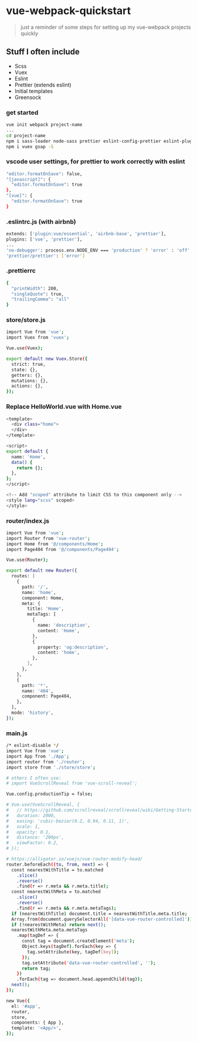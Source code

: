 # vue-webpack-quickstart

> just a reminder of some steps for setting up my vue-webpack projects quickly

## Stuff I often include

- Scss
- Vuex
- Eslint
- Prettier (extends eslint)
- Initial templates
- Greensock

### get started
``` bash
vue init webpack project-name
...
cd project-name
npm i sass-loader node-sass prettier eslint-config-prettier eslint-plugin-prettier -D
npm i vuex gsap -S
```

### vscode user settings, for prettier to work correctly with eslint
``` bash
"editor.formatOnSave": false,
"[javascript]": {
  "editor.formatOnSave": true
},
"[vue]": {
  "editor.formatOnSave": true
}
```

### .eslintrc.js (with airbnb)
``` bash
extends: ['plugin:vue/essential', 'airbnb-base', 'prettier'],
plugins: ['vue', 'prettier'],
...
'no-debugger': process.env.NODE_ENV === 'production' ? 'error' : 'off',
'prettier/prettier': ['error']
```

### .prettierrc
``` bash
{
  "printWidth": 200,
  "singleQuote": true,
  "trailingComma": "all"
}
```

### store/store.js
``` bash
import Vue from 'vue';
import Vuex from 'vuex';

Vue.use(Vuex);

export default new Vuex.Store({
  strict: true,
  state: {},
  getters: {},
  mutations: {},
  actions: {},
});
```

### Replace HelloWorld.vue with Home.vue
``` bash
<template>
  <div class="home">
  </div>
</template>

<script>
export default {
  name: 'Home',
  data() {
    return {};
  },
};
</script>

<!-- Add "scoped" attribute to limit CSS to this component only -->
<style lang="scss" scoped>
</style>

```

### router/index.js
``` bash
import Vue from 'vue';
import Router from 'vue-router';
import Home from '@/components/Home';
import Page404 from '@/components/Page404';

Vue.use(Router);

export default new Router({
  routes: [
    {
      path: '/',
      name: 'home',
      component: Home,
      meta: {
        title: 'Home',
        metaTags: [
          {
            name: 'description',
            content: 'Home',
          },
          {
            property: 'og:description',
            content: 'home',
          },
        ],
      },
    },
    {
      path: '*',
      name: '404',
      component: Page404,
    },
  ],
  mode: 'history',
});
```

### main.js
``` bash
/* eslint-disable */
import Vue from 'vue';
import App from './App';
import router from './router';
import store from './store/store';

# others I often use:
# import VueScrollReveal from 'vue-scroll-reveal';

Vue.config.productionTip = false;

# Vue.use(VueScrollReveal, {
#   // https://github.com/scrollreveal/scrollreveal/wiki/Getting-Started-(v3.x)
#   duration: 2000,
#   easing: 'cubic-bezier(0.2, 0.94, 0.11, 1)',
#   scale: 1,
#   opacity: 0.1,
#   distance: '200px',
#   viewFactor: 0.2,
# });

# https://alligator.io/vuejs/vue-router-modify-head/
router.beforeEach((to, from, next) => {
  const nearestWithTitle = to.matched
    .slice()
    .reverse()
    .find(r => r.meta && r.meta.title);
  const nearestWithMeta = to.matched
    .slice()
    .reverse()
    .find(r => r.meta && r.meta.metaTags);
  if (nearestWithTitle) document.title = nearestWithTitle.meta.title;
  Array.from(document.querySelectorAll('[data-vue-router-controlled]')).map(el => el.parentNode.removeChild(el));
  if (!nearestWithMeta) return next();
  nearestWithMeta.meta.metaTags
    .map(tagDef => {
      const tag = document.createElement('meta');
      Object.keys(tagDef).forEach(key => {
        tag.setAttribute(key, tagDef[key]);
      });
      tag.setAttribute('data-vue-router-controlled', '');
      return tag;
    })
    .forEach(tag => document.head.appendChild(tag));
  next();
});

new Vue({
  el: '#app',
  router,
  store,
  components: { App },
  template: '<App/>',
});
```
